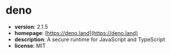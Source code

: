 # deno

- **version**: 2.1.5
- **homepage**: [https://deno.land](https://deno.land)
- **description**: A secure runtime for JavaScript and TypeScript
- **license**: MIT

